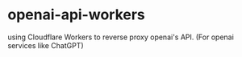 # openai-api-workers
using Cloudflare Workers to reverse proxy openai's API. (For openai services like ChatGPT)
